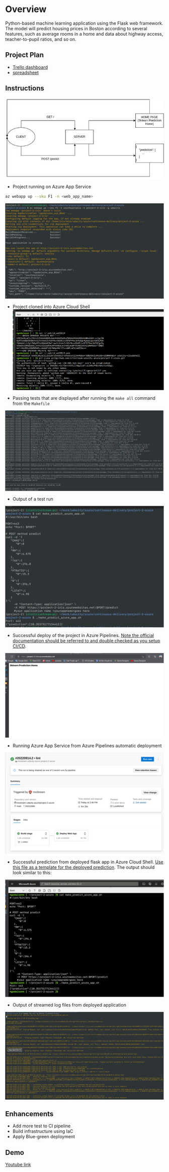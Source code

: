 # Overview

Python-based machine learning application using the Flask web framework. The model will predict housing prices in Boston according to several features, such as average rooms in a home and data about highway access, teacher-to-pupil ratios, and so on.

## Project Plan

* [Trello dashboard](https://trello.com/b/8Tt1zmdW/udacity-azuredevops)
* [spreadsheet](https://docs.google.com/spreadsheets/d/1XFMMsncwQbGezandp_MkGfrga6Fc4ainkcWSCCbG25A/edit?usp=sharing)

## Instructions

![diagram](./images/diagram.png)

* Project running on Azure App Service
``` bash
az webapp up --sku F1 -n <web_app_name>
```

![az webapp](./images/az_webapp.png)

* Project cloned into Azure Cloud Shell
![git clone](./images/git_clone_cloudshell.png)

* Passing tests that are displayed after running the `make all` command from the `Makefile`

![make all](./images/make_all.png)

* Output of a test run

![predict](./images/prediction.png)

* Successful deploy of the project in Azure Pipelines.  [Note the official documentation should be referred to and double checked as you setup CI/CD](https://docs.microsoft.com/en-us/azure/devops/pipelines/ecosystems/python-webapp?view=azure-devops).

![home page](./images/home_page.png)

* Running Azure App Service from Azure Pipelines automatic deployment

![azure devops deploy](./images/azure_devops.png)

* Successful prediction from deployed flask app in Azure Cloud Shell.  [Use this file as a template for the deployed prediction](https://github.com/udacity/nd082-Azure-Cloud-DevOps-Starter-Code/blob/master/C2-AgileDevelopmentwithAzure/project/starter_files/flask-sklearn/make_predict_azure_app.sh).
The output should look similar to this:

![test cloudshell](./images/test_cloudshell.png)

* Output of streamed log files from deployed application

![stream log](./images/stream_log.png) 

## Enhancements

* Add more test to CI pipeline
* Build infrastructure using IaC
* Apply Blue-green deployment

## Demo 

[Youtube link](https://www.youtube.com/watch?v=reeUGWy1b24)
